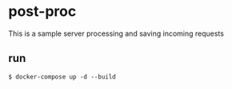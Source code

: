 # post-proc
This is a sample server processing and saving incoming requests


## run
```$ docker-compose up -d --build```
